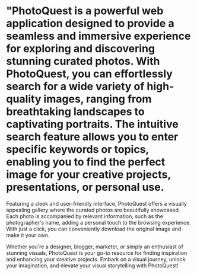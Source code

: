 # "PhotoQuest is a powerful web application designed to provide a seamless and immersive experience for exploring and discovering stunning curated photos. With PhotoQuest, you can effortlessly search for a wide variety of high-quality images, ranging from breathtaking landscapes to captivating portraits. The intuitive search feature allows you to enter specific keywords or topics, enabling you to find the perfect image for your creative projects, presentations, or personal use.

Featuring a sleek and user-friendly interface, PhotoQuest offers a visually appealing gallery where the curated photos are beautifully showcased. Each photo is accompanied by relevant information, such as the photographer's name, adding a personal touch to the browsing experience. With just a click, you can conveniently download the original image and make it your own.

Whether you're a designer, blogger, marketer, or simply an enthusiast of stunning visuals, PhotoQuest is your go-to resource for finding inspiration and enhancing your creative projects. Embark on a visual journey, unlock your imagination, and elevate your visual storytelling with PhotoQuest!
